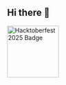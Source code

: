## Hi there 👋
<!--[![An image of @dhruvbajpai29's Holopin badges, which is a link to view their full Holopin profile](https://holopin.me/dhruvbajpai29)](https://holopin.io/@dhruvbajpai29)-->
<a href="https://holopin.io/@dhruvbajpai29">
  <img src="https://assets.holopin.io/hf2025levels/lvl0-human.webp" alt="Hacktoberfest 2025 Badge" width="120">
</a>
<!--
**dhruvbajpai29/dhruvbajpai29** is a ✨ _special_ ✨ repository because its `README.md` (this file) appears on your GitHub profile.

Here are some ideas to get you started:

- 🔭 I’m currently working on ...
- 🌱 I’m currently learning ...
- 👯 I’m looking to collaborate on ...
- 🤔 I’m looking for help with ...
- 💬 Ask me about ...
- 📫 How to reach me: ...
- 😄 Pronouns: ...
- ⚡ Fun fact: ...
-->
